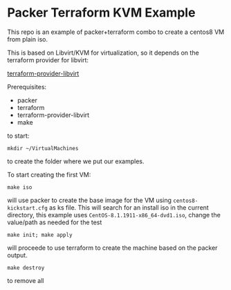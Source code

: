 # Packer Terraform KVM Example

This repo is an example of packer+terraform combo to create a centos8 VM from plain iso.

This is based on Libvirt/KVM for virtualization, so it depends on the terraform provider for libvirt:

[terraform-provider-libvirt](https://github.com/dmacvicar/terraform-provider-libvirt/)

Prerequisites:

- packer
- terraform
- terraform-provider-libvirt
- make

to start:

`mkdir ~/VirtualMachines`

to create the folder where we put our examples.

To start creating the first VM:

`make iso`

will use packer to create the base image for the VM using `centos8-kickstart.cfg` as ks file.
This will search for an install iso in the current directory, this example uses `CentOS-8.1.1911-x86_64-dvd1.iso`,
change the value/path as needed for the test

`make init; make apply` 

will proceede to use terraform to create the machine based on the packer output.


`make destroy`

to remove all
